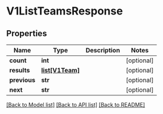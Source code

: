 # V1ListTeamsResponse

## Properties
Name | Type | Description | Notes
------------ | ------------- | ------------- | -------------
**count** | **int** |  | [optional] 
**results** | [**list[V1Team]**](V1Team.md) |  | [optional] 
**previous** | **str** |  | [optional] 
**next** | **str** |  | [optional] 

[[Back to Model list]](../README.md#documentation-for-models) [[Back to API list]](../README.md#documentation-for-api-endpoints) [[Back to README]](../README.md)


